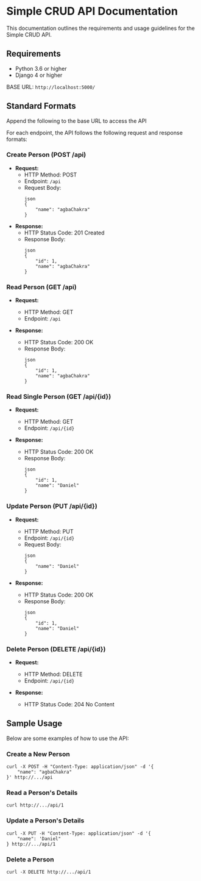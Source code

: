 # Simple CRUD API Documentation

This documentation outlines the requirements and usage guidelines for the Simple CRUD API.

## Requirements

- Python 3.6 or higher
- Django 4 or higher

BASE URL: `http://localhost:5000/`

## Standard Formats
Append the following to the base URL to access the API

For each endpoint, the API follows the following request and response formats:

### Create Person (POST /api)
- **Request:**
	- HTTP Method: POST
	- Endpoint: `/api`
	- Request Body: 
		```
		json
		{
			"name": "agbaChakra"
		}
		```
- **Response:**
	- HTTP Status Code: 201 Created
	- Response Body:
		```
		json
		{
			"id": 1,
			"name": "agbaChakra"
		}
		```

### Read Person (GET /api)
- **Request:**
	- HTTP Method: GET
	- Endpoint: `/api`

- **Response:**
	- HTTP Status Code: 200 OK
	- Response Body:
		```
		json
		{
			"id": 1,
			"name": "agbaChakra"
		}
		```

### Read Single Person (GET /api/{id})
-  **Request:**
	- HTTP Method: GET
	- Endpoint: `/api/{id}`

- **Response:**
	- HTTP Status Code: 200 OK
	- Response Body:
		```
		json
		{
			"id": 1,
			"name": "Daniel"
		}
		```


### Update Person (PUT /api/{id})
-  **Request:**
	- HTTP Method: PUT
	- Endpoint: `/api/{id}`
	- Request Body:
		```
		json
		{
			"name": "Daniel"
		}
		```

- **Response:**
	- HTTP Status Code: 200 OK
	- Response Body:
		```
		json
		{
			"id": 1,
			"name": "Daniel"
		}
		```

### Delete Person (DELETE /api/{id})
- **Request:**
	- HTTP Method: DELETE
	- Endpoint: `/api/{id}`

- **Response:**
	- HTTP Status Code: 204 No Content


## Sample Usage

Below are some examples of how to use the API:

### Create a New Person

``` shell
curl -X POST -H "Content-Type: application/json" -d '{
	"name": "agbaChakra"
}' http://.../api

```

### Read a Person's Details

```shell
curl http://.../api/1
```

### Update a Person's Details

```shell
curl -X PUT -H "Content-Type: application/json" -d '{
	"name": 'Daniel"
} http://.../api/1
```

### Delete a Person

```shell
curl -X DELETE http://.../api/1
```
